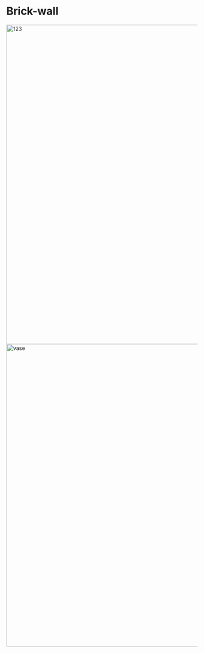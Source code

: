 # Brick-wall



<img width="841" alt="123" src="https://user-images.githubusercontent.com/62844243/226177205-ebe5bfa7-11b1-4aa2-b3f3-67abf5ee4d98.png">
<img width="797" alt="vase" src="https://user-images.githubusercontent.com/62844243/226177243-a5d85a8b-d669-4015-9220-a5534281381c.png">
